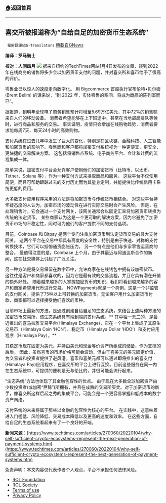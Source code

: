 ###  [:house:返回首頁](https://github.com/ourhimalayas/txt)
---


## 喜交所被报道称为“自给自足的加密货币生态系统”
` 秘密翻譯組G-Translators` [轉載自GNews](https://gnews.org/zh-hans/1832369/)

**编译：罗马骑士**

**校对：人间四月**
![](https://assets.gnews.org/wp-content/uploads/2022/01/Screenshot-2022-01-07-201014.jpg)
据来自纽约的TechTimes网站1月4日发布的文章，谈到2022 年在线商务的销售将多少会以加密货币支付的问题，并对喜交所和喜币给予了很高的评价。

零售业已以惊人的速度走向数字化。 用 Bigcommerce 首席执行官布伦特•贝尔姆 (Brent Bellm) 的话来说，“到 2022 年，实体零售的空间，将成为商品的陈列室而已”。

据报道，到明年全球电子商务销售预计将增至5.69万亿美元，其中72%的销售额来自人们的移动设备。 消费者希望能够在上下班途中，甚至在当地邮局排队等候时，进行商品和服务的交易。 事实证明，疫情只会增加在线购物趋势，消费者要求能每周7天、每天24小时的高效购物。

支付系统在过去几年中发生了巨大的变化，特别是在区块链、金融科技、人工智能和加密货币的影响下。零售商和客户都将加密支付系统视为一种更便宜、更安全、更快捷的交易解决方案。 这包括将销售点系统、电子商务平台、会计和计费的流程集成一体。

简单来说，加密支付平台会允许客户使用他们的加密货币（比特币、以太币、Tether、Solana 等），作为一种支付方式来换取商品和服务。 这些平台不仅使用简便，而且可帮助跟踪过去的支付历史而为其量身定制，并能提供比传统信用卡系统更低的费用。

大多数支付应用程序采用的方法是将加密货币与传统货币相结合。 对这些平台持怀疑态度的人认为，加密市场的波动性在进行实际交易时会产生风险。 但是，在处理销售时，它会通过一个支付网关，该网关通常会以固定汇率将加密货币转换为传统的法定货币。 某些商家认为这是一个更可取的解决方案，因为它避免了加密货币市场的不稳定性，同时可为他们的客户提供不同的支付选项。

目前，Coinbase 和 Bitpay 是两个专门注重加密货币到法定货币交易的最大支付网关。 这两个平台在交易中都具有高度的安全性，特别是由于快速、对称的支付转换技术，它们可以抵御通货膨胀压力。 另一个特点是他们与多家零售运营商的整合。 最值得注意的是，Coinbase 上个月，由于其最近与阿迪达斯合作的新闻，这在社交媒体上引起了广泛关注。

另一种方法是将交易保留在数字币中，允许商家在在线钱包中拥有该加密货币。 这往往是客户和商家都喜欢的，因为它是最有效的交易流程，并且它具有潜在升值的额外好处。 随着越来越多的人掌握加密货币的知识，我们将看到越来越多的客户和商家希望用代币进行交易。 NOWPayments就是一个典例，这是一个非监管的支付网关，提供了75种以上可转换的加密货币。无论客户用什么加密货币付款，商家都可以选择接受他们喜欢的币种。

目前市场上最新的方法，是通过创建自给自足的生态系统，来结合上述两种方法的加密货币交易所，该生态系统具有端到端的支付系统。** 其中独一无二的，是最近推出的喜马拉雅交易平台(Himalaya Exchange)，它在一个平台上集成了其原生交易币（Himalaya Coin ‘HCN’）、稳定币（Himalaya Dollar ‘HDO’）和支付应用程序（Himalaya Pay）。**

其稳定币现在固定为美元，并持由美元和现金等价资产所组成的储备，作为支撑的后盾。 因此，虽然喜币的市场价格可能会波动，但由于喜美元的美元固定价值，为交易者和投资者提供了避风港。喜币和喜美元都可以通过即将推出的喜支付(Himalaya Pay)应用程序，在喜交所的平台上进行互换。目前这些服务在同一内在生态系统中，可提供的便利是无与伦比的，并很可能会流行起来。

“生态系统”方法也体现了其金融包容性的优点。 由于现在大多数全球加密资产由少数投资者(或加密“巨鲸”)所拥有，并且在成熟的交易所买卖。对于加密货币的新手，像喜交所这样后起之秀的集成平台，可能会是一个更容易掌握和低成本的数字资产网络。

支付系统的未来将属于那些以金融的包容性为核心的平台。 在实践中，这意味着进入门槛低、风险降低、交易成本降低以及更高的速度和效率。 在这些方面，自给自足的生态系统看起来有了一个良好的开端。

**新闻来源**：[https://www.techtimes.com/articles/270060/20220104/why-self-sufficient-crypto-ecosystems-represent-the-next-generation-of-payment-systems.htm](https://www.techtimes.com/articles/270060/20220104/why-self-sufficient-crypto-ecosystems-represent-the-next-generation-of-payment-systems.htm)

 

免责声明：本文内容仅代表作者个人观点，平台不承担任何法律风险。

- [ROL Foundation](https://rolfoundation.org/)
- [ROL Society](https://rolsociety.org/)
- [Terms of use](https://gnews.org/terms-of-use-3/)
- [Privacy Policy](https://gnews.org/privacy-policy/)
